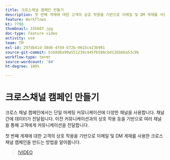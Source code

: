 ```yaml
---
title: 크로스채널 캠페인 만들기
description: 첫 번째 게재에 대한 고객의 상호 작용을 기반으로 이메일 및 DM 게재를 사용한 크로스 채널 캠페인을 만드는 방법을 알아봅니다.
feature: Workflows
kt: 7798
thumbnail: 335607.jpg
doc-type: feature video
activity: use
team: TM
exl-id: 297db41d-38d6-4fd4-b72b-0615ce23b981
source-git-commit: b1b8d8a99a551239c445fb588cbd126b66a53c9b
workflow-type: tm+mt
source-wordcount: '84'
ht-degree: 100%

---
```


# 크로스채널 캠페인 만들기

크로스 채널 캠페인에서는 단일 마케팅 커뮤니케이션에 다양한 채널을 사용합니다. 채널 간에 데이터가 전달됩니다. 이전 커뮤니케이션과의 상호 작용 등을 기반으로 여러 채널을 통해 고객에게 커뮤니케이션을 전달합니다.

첫 번째 게재에 대한 고객의 상호 작용을 기반으로 이메일 및 DM 게재를 사용한 크로스 채널 캠페인을 만드는 방법을 알아봅니다.

>[!VIDEO](https://video.tv.adobe.com/v/335607?quality=12&learn=on)
